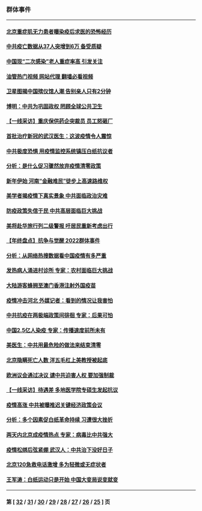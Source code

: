 ### 群体事件
---
#### [北京重症肌无力患者曝染疫后求医的恐怖经历](../../pages/ncid279/n13909480.md?01180845) 
#### [中共疫亡数据从37人突增到6万 备受质疑](../../pages/ncid279/n13907051.md?01180845) 
#### [中国现“二次感染”老人重症率高 引发关注](../../pages/ncid279/n13906493.md?01180845) 
#### [油管热门视频 网站代理 翻墙必看视频](http://138.2.39.72:81/youtube.html?epic-marker?01180845)
#### [卫星图揭中国殡仪馆人潮 告别亲人只有2分钟](../../pages/ncid279/n13904053.md?01180845) 
#### [博明：中共为巩固政权 罔顾全球公共卫生](../../pages/ncid279/n13901752.md?01180845) 
#### [【一线采访】重庆保供药企突裁员 员工怒砸厂](../../pages/ncid279/n13901673.md?01180845) 
#### [首批治疗新冠的武汉医生：这波疫情令人震惊](../../pages/ncid279/n13900313.md?01180845) 
#### [中共极度恐惧 用疫情监控系统镇压白纸抗议者](../../pages/ncid279/n13900225.md?01180845) 
#### [分析：是什么促习骤然放弃疫情清零政策](../../pages/ncid279/n13899652.md?01180845) 
#### [新年伊始 河南“金融难民”徒步上高速路维权](../../pages/ncid279/n13897842.md?01180845) 
#### [美学者揭疫情下真实景象 中共面临政治灾难](../../pages/ncid279/n13896569.md?01180845) 
#### [防疫政策失信于民 中共高层面临巨大挑战](../../pages/ncid279/n13894627.md?01180845) 
#### [美将赴华旅行列二级警报 吁居民重新考虑出行](../../pages/ncid279/n13894518.md?01180845) 
#### [【年终盘点】抗争与觉醒 2022群体事件](../../pages/ncid279/n13888314.md?01180845) 
#### [分析：从网络热搜数据看中国疫情有多严重](../../pages/ncid279/n13893186.md?01180845) 
#### [发热病人涌进村诊所 专家：农村面临巨大挑战](../../pages/ncid279/n13892271.md?01180845) 
#### [大陆游客蜂拥至澳门香港注射外国疫苗](../../pages/ncid279/n13892276.md?01180845) 
#### [疫情冲击河北 外媒记者：看到的情况让我害怕](../../pages/ncid279/n13891260.md?01180845) 
#### [中共抗疫在两极端政策间徘徊 专家：后果可怕](../../pages/ncid279/n13891235.md?01180845) 
#### [中国2.5亿人染疫 专家：传播速度前所未有](../../pages/ncid279/n13890708.md?01180845) 
#### [美医生：中共用最危险的做法来结束清零](../../pages/ncid279/n13889983.md?01180845) 
#### [北京隐瞒死亡人数 洋五毛杠上美教授被起底](../../pages/ncid279/n13886904.md?01180845) 
#### [欧洲议会通过决议 谴中共迫害人权 要加强制裁](../../pages/ncid279/n13885670.md?01180845) 
#### [【一线采访】待遇差 多地医学院专硕生发起抗议](../../pages/ncid279/n13883914.md?01180845) 
#### [疫情高涨 中共被曝推迟关键经济政策会议](../../pages/ncid279/n13884170.md?01180845) 
#### [分析：多个因素促白纸革命持续 习遭很大挫折](../../pages/ncid279/n13872455.md?01180845) 
#### [两天内北京成疫情热点 专家：病毒比中共强大](../../pages/ncid279/n13883440.md?01180845) 
#### [疫情松绑后弦紧绷 武汉人：中共治下没好日子](../../pages/ncid279/n13882348.md?01180845) 
#### [北京120急救电话激增 多为轻微或无症状者](../../pages/ncid279/n13882340.md?01180845) 
#### [王军涛：白纸运动只是开始 中国大变局说变就变](../../pages/ncid279/n13882183.md?01180845) 

---
#### 第 [ [32](./32.md?01180845) / [31](./31.md?01180845) / [30](./30.md?01180845) / [29](./29.md?01180845) / [28](./28.md?01180845) / [27](./27.md?01180845) / [26](./26.md?01180845) / [25](./25.md?01180845) ] 页
